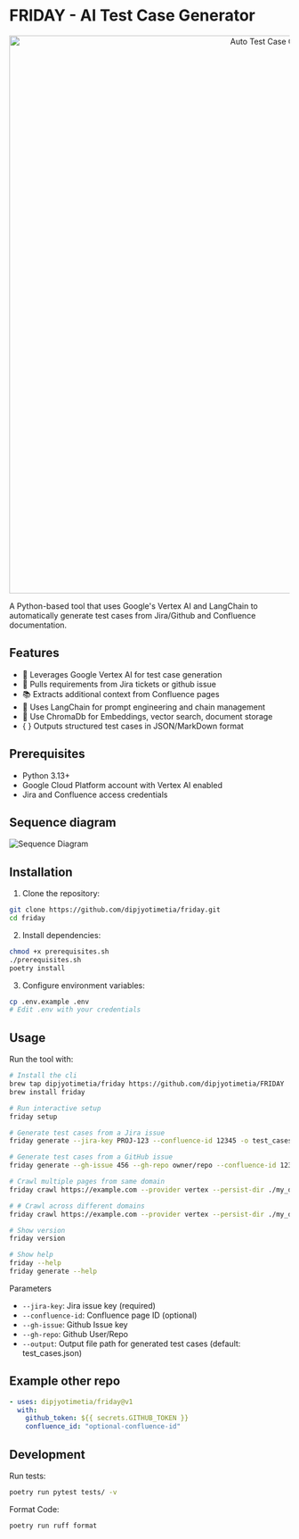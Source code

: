 # FRIDAY - AI Test Case Generator

<p align="center">
  <img src="docs/images/banner.svg" alt="Auto Test Case Generator Banner" width="1000">
</p>


A Python-based tool that uses Google's Vertex AI and LangChain to automatically generate test cases from Jira/Github and Confluence documentation.

## Features

- 🤖 Leverages Google Vertex AI for test case generation
- 📝 Pulls requirements from Jira tickets or github issue
- 📚 Extracts additional context from Confluence pages
- 🔄 Uses LangChain for prompt engineering and chain management
- 💾 Use ChromaDb for Embeddings, vector search, document storage
- { } Outputs structured test cases in JSON/MarkDown format

## Prerequisites

- Python 3.13+
- Google Cloud Platform account with Vertex AI enabled
- Jira and Confluence access credentials

## Sequence diagram 

![Sequence Diagram](docs/images/sequence.png)

## Installation

1. Clone the repository:
```bash
git clone https://github.com/dipjyotimetia/friday.git
cd friday
```
2. Install dependencies:

```bash
chmod +x prerequisites.sh
./prerequisites.sh
poetry install
```

3. Configure environment variables:

```bash
cp .env.example .env
# Edit .env with your credentials
```

## Usage
Run the tool with:
```bash
# Install the cli
brew tap dipjyotimetia/friday https://github.com/dipjyotimetia/FRIDAY 
brew install friday

# Run interactive setup
friday setup

# Generate test cases from a Jira issue
friday generate --jira-key PROJ-123 --confluence-id 12345 -o test_cases.md

# Generate test cases from a GitHub issue 
friday generate --gh-issue 456 --gh-repo owner/repo --confluence-id 12345 -o test_cases.md

# Crawl multiple pages from same domain
friday crawl https://example.com --provider vertex --persist-dir ./my_data/chroma --max-pages 5

# # Crawl across different domains
friday crawl https://example.com --provider vertex --persist-dir ./my_data/chroma --max-pages 10 --same-domain false

# Show version
friday version

# Show help
friday --help
friday generate --help
```

Parameters
* `--jira-key`: Jira issue key (required)
* `--confluence-id`: Confluence page ID (optional)
* `--gh-issue`: Github Issue key
* `--gh-repo`: Github User/Repo
* `--output`: Output file path for generated test cases (default: test_cases.json)

## Example other repo

```yaml
- uses: dipjyotimetia/friday@v1
  with:
    github_token: ${{ secrets.GITHUB_TOKEN }}
    confluence_id: "optional-confluence-id" 
```
## Development
Run tests:

```bash
poetry run pytest tests/ -v
```

Format Code:

```bash
poetry run ruff format
```


